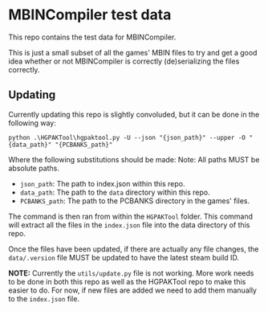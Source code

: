 # MBINCompiler test data

This repo contains the test data for MBINCompiler.

This is just a small subset of all the games' MBIN files to try and get a good idea whether or not MBINCompiler is correctly (de)serializing the files correctly.

## Updating

Currently updating this repo is slightly convoluded, but it can be done in the following way:

```
python .\HGPAKTool\hgpaktool.py -U --json "{json_path}" --upper -O "{data_path}" "{PCBANKS_path}"
```

Where the following substitutions should be made:
Note: All paths MUST be absolute paths.

- `json_path`: The path to index.json within this repo.
- `data_path`: The path to the `data` directory within this repo.
- `PCBANKS_path`: The path to the PCBANKS directory in the games' files.

The command is then ran from within the `HGPAKTool` folder.
This command will extract all the files in the `index.json` file into the data directory of this repo.

Once the files have been updated, if there are actually any file changes, the `data/.version` file MUST be updated to have the latest steam build ID.

**NOTE:** Currently the `utils/update.py` file is not working. More work needs to be done in both this repo as well as the HGPAKTool repo to make this easier to do. For now, if new files are added we need to add them manually to the `index.json` file.
